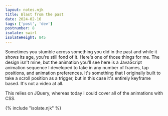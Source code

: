 ```yaml
---
layout: notes.njk
title: Blast from the past
date: 2024-02-16
tags: ['post', 'dev']
postnumber: 8
isolate: swirl
isolateHeight: 845
---
```


Sometimes you stumble across something you did in the past and while it shows its age, you're still fond of it. Here's one of those things for me. The design isn't mine, but the animation you'll see here is a JavaScript animation sequence I developed to take in any number of frames, tap positions, and animation preferences. It's something that I originally built to take a scroll position as a trigger, but in this case it's entirely keyframe based. It's not a video at all.

This relies on JQuery, whereas today I could cover all of the animations with CSS.

{% include "isolate.njk" %}